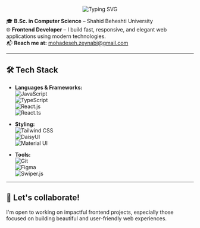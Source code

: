 <p align="center">
  <img src="https://readme-typing-svg.herokuapp.com?font=Fira+Code&size=28&duration=3000&pause=1000&color=F1314A&center=true&vCenter=true&width=435&lines=Hi%2C+I'm+Mahdis" alt="Typing SVG" />
</p>

🎓 **B.Sc. in Computer Science** – Shahid Beheshti University  
🌐 **Frontend Developer** – I build fast, responsive, and elegant web applications using modern technologies.  
📬 **Reach me at:** mohadeseh.zeynabi@gmail.com  

---

## 🛠 Tech Stack

- **Languages & Frameworks:**  
  ![JavaScript](https://img.shields.io/badge/-JavaScript-F7DF1E?style=flat&logo=javascript&logoColor=black)  
  ![TypeScript](https://img.shields.io/badge/-TypeScript-3178C6?style=flat&logo=typescript&logoColor=white)  
  ![React.js](https://img.shields.io/badge/-React.js-61DAFB?style=flat&logo=react&logoColor=black)  
  ![React.ts](https://img.shields.io/badge/-React.ts-3178C6?style=flat&logo=react&logoColor=white)

- **Styling:**  
  ![Tailwind CSS](https://img.shields.io/badge/-Tailwind_CSS-38B2AC?style=flat&logo=tailwind-css&logoColor=white)  
  ![DaisyUI](https://img.shields.io/badge/-DaisyUI-EEB0D6?style=flat&logo=daisyui&logoColor=white)  
  ![Material UI](https://img.shields.io/badge/-Material_UI-007FFF?style=flat&logo=mui&logoColor=white)

- **Tools:**  
  ![Git](https://img.shields.io/badge/-Git-F05032?style=flat&logo=git&logoColor=white)  
  ![Figma](https://img.shields.io/badge/-Figma-F24E1E?style=flat&logo=figma&logoColor=white)  
  ![Swiper.js](https://img.shields.io/badge/-Swiper.js-6332F6?style=flat&logo=swiper&logoColor=white)

---

## 🤝 Let's collaborate!

I'm open to working on impactful frontend projects, especially those focused on building beautiful and user-friendly web experiences.

